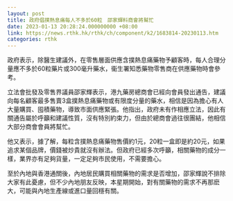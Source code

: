 ```yaml
---
layout: post
title: 政府倡撲熱息痛每人不多於60粒　邵家輝料商會將幫忙
date: 2023-01-13 20:28:24.000000000 +08:00
link: https://news.rthk.hk/rthk/ch/component/k2/1683814-20230113.htm
categories: rthk
---
```


政府表示，除醫生建議外，在零售層面供應含撲熱息痛藥物予顧客時，每人合理分量應不多於60粒藥片或300毫升藥水，衞生署知悉藥物零售商在供應藥物時會參考。

立法會批發及零售界議員邵家輝表示，港九藥房總商會已經向會員發出通告，建議向每名顧客最多售賣3盒撲熱息痛藥物或有限度分量的藥水，相信是因為擔心有人大量購買、囤積藥物，導致市面供應緊張。他指出，政府未有作相應立法，因此有關通告屬於呼籲和建議性質，沒有特別約束力，但由於總商會過往很團結，他相信大部分商會會員將幫忙。

他又表示，據了解，每粒含撲熱息痛藥物售價約1元，20粒一盒即是約20元，如果追求某個品牌，價錢被炒貴就沒有辦法。但政府已經多次呼籲，相關藥物的成分一樣，業界亦有足夠貨量，一定足夠市民使用，不需要擔心。

至於內地與香港通關後，內地居民購買相關藥物的需求是否增加，邵家輝說不排除大家有此憂慮，但不少內地朋友反映，本星期開始，對有關藥物的需求不再那麽大，可能與內地生產線或進口量回穩有關。
